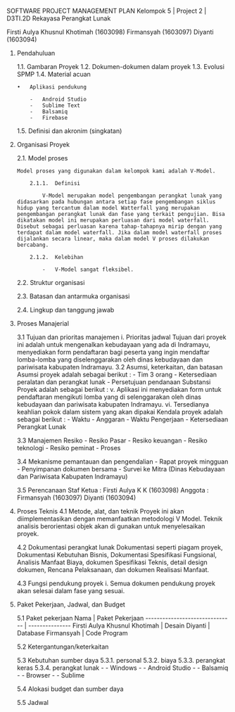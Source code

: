 ﻿SOFTWARE PROJECT MANAGEMENT PLAN
Kelompok 5 | Project 2 | D3TI.2D
Rekayasa Perangkat Lunak

Firsti Aulya Khusnul Khotimah	(1603098)
Firmansyah			(1603097)
Diyanti				(1603094)



1.	Pendahuluan

	1.1.	Gambaran Proyek
	1.2.	Dokumen-dokumen dalam proyek
	1.3.	Evolusi SPMP
	1.4.	Material acuan

		•	Aplikasi pendukung

			-	Android Studio
			-	Sublime Text
			-	Balsamiq
			-	Firebase

	1.5.	Definisi dan akronim (singkatan)

2.	Organisasi Proyek

	2.1.	Model proses

		Model proses yang digunakan dalam kelompok kami adalah V-Model.

			2.1.1.	Definisi

				V-Model merupakan model pengembangan perangkat lunak yang didasarkan pada hubungan antara setiap fase pengembangan siklus hidup yang tercantum dalam model Watterfall yang merupakan pengembangan perangkat lunak dan fase yang terkait pengujian. Bisa dikatakan model ini merupakan perluasan dari model waterfall. Disebut sebagai perluasan karena tahap-tahapnya mirip dengan yang terdapat dalam model waterfall. Jika dalam model waterfall proses dijalankan secara linear, maka dalam model V proses dilakukan bercabang.

			2.1.2.	Kelebihan

				-	V-Model sangat fleksibel. 


	2.2.	Struktur organisasi
	
	2.3.	Batasan dan antarmuka organisasi

	2.4.	Lingkup dan tanggung jawab


3. Proses Manajerial 

	3.1 Tujuan dan prioritas manajemen 
		i. Prioritas jadwal Tujuan dari proyek ini adalah untuk mengenalkan kebudayaan yang ada di Indramayu, menyediakan form pendaftaran bagi peserta yang ingin mendaftar lomba-lomba yang diselenggarakan oleh dinas kebudayaan dan pariwisata kabupaten Indramayu.
	3.2	Asumsi, keterkaitan, dan batasan Asumsi proyek adalah sebagai berikut : 
		-	Tim 3 orang 
		-	Ketersediaan peralatan dan perangkat lunak 
		-	Persetujuan pendanaan
			Substansi Proyek adalah sebagai berikut : v.	Aplikasi ini menyediakan form untuk pendaftaran mengikuti lomba yang di selenggarakan oleh dinas kebudayaan dan pariwisata kabupaten Indramayu. vi.	Tersedianya keahlian pokok dalam sistem yang akan dipakai Kendala proyek adalah sebagai berikut : - Waktu - Anggaran - Waktu Pengerjaan - Ketersediaan Perangkat Lunak

	3.3	Manajemen Resiko 
		-	Resiko Pasar 
		-	Resiko keuangan 
		-	Resiko teknologi 
		-	Resiko peminat 
		-	Proses

	3.4	Mekanisme pemantauan dan pengendalian 
		-	Rapat proyek mingguan 
		-	Penyimpanan dokumen bersama 
		-	Survei ke Mitra (Dinas Kebudayaan dan Pariwisata Kabupaten Indramayu)

	3.5 Perencanaan Staf 
		Ketua : Firsti Aulya K K (1603098) 
		Anggota : Firmansyah	(1603097) Diyanti (1603094)


4. Proses Teknis
	4.1	Metode, alat, dan teknik Proyek ini akan diimplementasikan dengan memanfaatkan metodologi V Model. Teknik analisis berorientasi objek akan di gunakan untuk menyelesaikan proyek.

	4.2	Dokumentasi perangkat lunak Dokumentasi seperti piagam proyek, Dokumentasi Kebutuhan Bisnis, Dokumentasi Spesifikasi Fungsional, Analisis Manfaat Biaya, dokumen Spesifikasi Teknis, detail design dokumen, Rencana Pelaksanaan, dan dokumen Realisasi Manfaat.

	4.3	Fungsi pendukung proyek i.	Semua dokumen pendukung proyek akan selesai dalam fase yang sesuai.


5. Paket Pekerjaan, Jadwal, dan Budget

	5.1	Paket pekerjaan 
		Nama				| Paket Pekerjaan 
		------------------------------- | --------------- 
		Firsti Aulya Khusnul Khotimah	| Desain 
		Diyanti 			| Database 
		Firmansyah 			| Code Program 

	5.2	Ketergantungan/keterkaitan 
	
	5.3	Kebutuhan sumber daya 
		5.3.1.	personal 
		5.3.2.	biaya 
		5.3.3.	perangkat keras 
		5.3.4.	perangkat lunak 
			- - Windows 
			- - Android Studio 
			- - Balsamiq 
			- - Browser 
			- - Sublime
 
	5.4	Alokasi budget dan sumber daya
	
	5.5 Jadwal